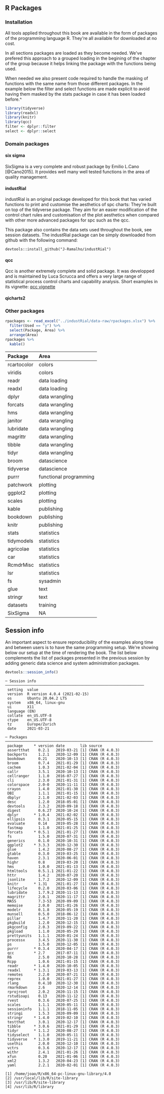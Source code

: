 

## R Packages

### Installation

All tools applied throughout this book are available in the form of packages of the programming language R. They're all available for downloaded at no cost.

In all sections packages are loaded as they become needed. We've prefered this approach to a grouped loading in the begining of the chapter of the group because it helps linking the package with the functions being used. 

When needed we also present code required to handle the masking of functions with the same name from those different packages. In the example below the filter and select functions are made explicit to avoid having them masked by the stats package in case it has been loaded before.^


```r
library(tidyverse)
library(readxl)
library(knitr)
library(qcc)
filter <- dplyr::filter
select <- dplyr::select
```

### Domain packages

#### six sigma

SixSigma is a very complete and robust package by Emilio L.Cano [@Cano2015]. It provides well many well tested functions in the area of quality management.

#### industRial

industRial is an original package developed for this book that has varied functions to print and customise the aesthetics of spc charts: They're built on top of the tidyverse package. They aim for an easier modification of the control chart rules and customisation of the plot aesthetics when compared with other more advanced packages for spc such as the qcc.

This package also contains the data sets used throughout the book, see session datasets. The industRial package can be simply downloaded from github with the following command:

```{}
devtools::install_github("J-Ramalho/industRial")
```

#### qcc

Qcc is another extremely complete and solid package. It was developped and is maintained by Luca Scrucca and offers a very large range of statistical process control charts and capability analysis. Short examples in its vignette: [qcc vignette](https://luca-scr.github.io/qcc/articles/qcc.html)

#### qicharts2

### Other packages


```r
rpackages <- read_excel("../industRial/data-raw/rpackages.xlsx") %>%
  filter(Used == "y") %>%
  select(Package, Area) %>%
  arrange(Area)
rpackages %>%
  kable()
```



|Package     |Area                   |
|:-----------|:----------------------|
|rcartocolor |colors                 |
|viridis     |colors                 |
|readr       |data loading           |
|readxl      |data loading           |
|dplyr       |data wrangling         |
|forcats     |data wrangling         |
|hms         |data wrangling         |
|janitor     |data wrangling         |
|lubridate   |data wrangling         |
|magrittr    |data wrangling         |
|tibble      |data wrangling         |
|tidyr       |data wrangling         |
|broom       |datascience            |
|tidyverse   |datascience            |
|purrr       |functional programming |
|patchwork   |plotting               |
|ggplot2     |plotting               |
|scales      |plotting               |
|kable       |publishing             |
|bookdown    |publishing             |
|knitr       |publishing             |
|stats       |statistics             |
|tidymodels  |statistics             |
|agricolae   |statistics             |
|car         |statistics             |
|RcmdrMisc   |statistics             |
|lsr         |statistics             |
|fs          |sysadmin               |
|glue        |text                   |
|stringr     |text                   |
|datasets    |training               |
|SixSigma    |NA                     |

## Session info

An important aspect to ensure reproducibility of the examples along time and between users is to have the same programming setup. We're showing below our setup at the time of rendering the book. The list below complements the list of packages presented in the previous session by adding generic data science and system administration packages.


```r
devtools::session_info()
```

```
─ Session info ───────────────────────────────────────────────────────────────
 setting  value                       
 version  R version 4.0.4 (2021-02-15)
 os       Ubuntu 20.04.2 LTS          
 system   x86_64, linux-gnu           
 ui       X11                         
 language (EN)                        
 collate  en_US.UTF-8                 
 ctype    en_US.UTF-8                 
 tz       Europe/Zurich               
 date     2021-03-21                  

─ Packages ───────────────────────────────────────────────────────────────────
 package     * version date       lib source        
 assertthat    0.2.1   2019-03-21 [1] CRAN (R 4.0.3)
 backports     1.2.1   2020-12-09 [1] CRAN (R 4.0.3)
 bookdown      0.21    2020-10-13 [1] CRAN (R 4.0.3)
 broom         0.7.4   2021-01-29 [1] CRAN (R 4.0.3)
 cachem        1.0.3   2021-02-04 [1] CRAN (R 4.0.3)
 callr         3.5.1   2020-10-13 [1] CRAN (R 4.0.3)
 cellranger    1.1.0   2016-07-27 [1] CRAN (R 4.0.3)
 cli           2.3.0   2021-01-31 [1] CRAN (R 4.0.3)
 colorspace    2.0-0   2020-11-11 [1] CRAN (R 4.0.3)
 crayon        1.4.0   2021-01-30 [1] CRAN (R 4.0.3)
 DBI           1.1.1   2021-01-15 [1] CRAN (R 4.0.3)
 dbplyr        2.1.0   2021-02-03 [1] CRAN (R 4.0.3)
 desc          1.2.0   2018-05-01 [1] CRAN (R 4.0.3)
 devtools      2.3.2   2020-09-18 [1] CRAN (R 4.0.3)
 digest        0.6.27  2020-10-24 [1] CRAN (R 4.0.3)
 dplyr       * 1.0.4   2021-02-02 [1] CRAN (R 4.0.3)
 ellipsis      0.3.1   2020-05-15 [1] CRAN (R 4.0.3)
 evaluate      0.14    2019-05-28 [1] CRAN (R 4.0.3)
 fastmap       1.1.0   2021-01-25 [1] CRAN (R 4.0.3)
 forcats     * 0.5.1   2021-01-27 [1] CRAN (R 4.0.3)
 fs            1.5.0   2020-07-31 [1] CRAN (R 4.0.3)
 generics      0.1.0   2020-10-31 [1] CRAN (R 4.0.3)
 ggplot2     * 3.3.3   2020-12-30 [1] CRAN (R 4.0.3)
 glue          1.4.2   2020-08-27 [1] CRAN (R 4.0.3)
 gtable        0.3.0   2019-03-25 [1] CRAN (R 4.0.3)
 haven         2.3.1   2020-06-01 [1] CRAN (R 4.0.3)
 highr         0.8     2019-03-20 [1] CRAN (R 4.0.3)
 hms           1.0.0   2021-01-13 [1] CRAN (R 4.0.3)
 htmltools     0.5.1.1 2021-01-22 [1] CRAN (R 4.0.3)
 httr          1.4.2   2020-07-20 [1] CRAN (R 4.0.3)
 jsonlite      1.7.2   2020-12-09 [1] CRAN (R 4.0.3)
 knitr       * 1.31    2021-01-27 [1] CRAN (R 4.0.3)
 lifecycle     0.2.0   2020-03-06 [1] CRAN (R 4.0.3)
 lubridate     1.7.9.2 2020-11-13 [1] CRAN (R 4.0.3)
 magrittr      2.0.1   2020-11-17 [1] CRAN (R 4.0.3)
 MASS          7.3-53  2020-09-09 [1] CRAN (R 4.0.3)
 memoise       2.0.0   2021-01-26 [1] CRAN (R 4.0.3)
 modelr        0.1.8   2020-05-19 [1] CRAN (R 4.0.3)
 munsell       0.5.0   2018-06-12 [1] CRAN (R 4.0.3)
 pillar        1.4.7   2020-11-20 [1] CRAN (R 4.0.3)
 pkgbuild      1.2.0   2020-12-15 [1] CRAN (R 4.0.3)
 pkgconfig     2.0.3   2019-09-22 [1] CRAN (R 4.0.3)
 pkgload       1.1.0   2020-05-29 [1] CRAN (R 4.0.3)
 prettyunits   1.1.1   2020-01-24 [1] CRAN (R 4.0.3)
 processx      3.4.5   2020-11-30 [1] CRAN (R 4.0.3)
 ps            1.5.0   2020-12-05 [1] CRAN (R 4.0.3)
 purrr       * 0.3.4   2020-04-17 [1] CRAN (R 4.0.3)
 qcc         * 2.7     2017-07-11 [1] CRAN (R 4.0.3)
 R6            2.5.0   2020-10-28 [1] CRAN (R 4.0.3)
 Rcpp          1.0.6   2021-01-15 [1] CRAN (R 4.0.3)
 readr       * 1.4.0   2020-10-05 [1] CRAN (R 4.0.3)
 readxl      * 1.3.1   2019-03-13 [1] CRAN (R 4.0.3)
 remotes       2.2.0   2020-07-21 [1] CRAN (R 4.0.3)
 reprex        1.0.0   2021-01-27 [1] CRAN (R 4.0.3)
 rlang         0.4.10  2020-12-30 [1] CRAN (R 4.0.3)
 rmarkdown     2.6     2020-12-14 [1] CRAN (R 4.0.3)
 rprojroot     2.0.2   2020-11-15 [1] CRAN (R 4.0.3)
 rstudioapi    0.13    2020-11-12 [1] CRAN (R 4.0.3)
 rvest         0.3.6   2020-07-25 [1] CRAN (R 4.0.3)
 scales        1.1.1   2020-05-11 [1] CRAN (R 4.0.3)
 sessioninfo   1.1.1   2018-11-05 [1] CRAN (R 4.0.3)
 stringi       1.5.3   2020-09-09 [1] CRAN (R 4.0.3)
 stringr     * 1.4.0   2019-02-10 [1] CRAN (R 4.0.3)
 testthat      3.0.1   2020-12-17 [1] CRAN (R 4.0.3)
 tibble      * 3.0.6   2021-01-29 [1] CRAN (R 4.0.3)
 tidyr       * 1.1.2   2020-08-27 [1] CRAN (R 4.0.3)
 tidyselect    1.1.0   2020-05-11 [1] CRAN (R 4.0.3)
 tidyverse   * 1.3.0   2019-11-21 [1] CRAN (R 4.0.3)
 usethis       2.0.0   2020-12-10 [1] CRAN (R 4.0.3)
 vctrs         0.3.6   2020-12-17 [1] CRAN (R 4.0.3)
 withr         2.4.1   2021-01-26 [1] CRAN (R 4.0.3)
 xfun          0.20    2021-01-06 [1] CRAN (R 4.0.3)
 xml2          1.3.2   2020-04-23 [1] CRAN (R 4.0.3)
 yaml          2.2.1   2020-02-01 [1] CRAN (R 4.0.3)

[1] /home/joao/R/x86_64-pc-linux-gnu-library/4.0
[2] /usr/local/lib/R/site-library
[3] /usr/lib/R/site-library
[4] /usr/lib/R/library
```





